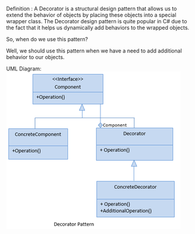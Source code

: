 ﻿Definition :
A Decorator is a structural design pattern that allows us to extend the behavior of objects by placing these objects into a special wrapper class. 
The Decorator design pattern is quite popular in C# due to the fact that it helps us dynamically add behaviors to the wrapped objects.

So, when do we use this pattern?

Well, we should use this pattern when we have a need to add additional behavior to our objects.

UML Diagram:
![](Images/UML.png)